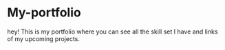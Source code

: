 # My-portfolio
hey! This is my portfolio where you can see all the skill set I have and links of my upcoming projects.
